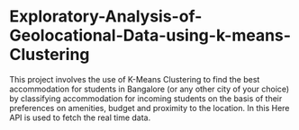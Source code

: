 # Exploratory-Analysis-of-Geolocational-Data-using-k-means-Clustering
This project involves the use of K-Means Clustering to find the best accommodation for students in Bangalore (or any other city of your choice) by classifying accommodation for incoming students on the basis of their preferences on amenities, budget and proximity to the location.
In this Here API is used to fetch the real time data.
